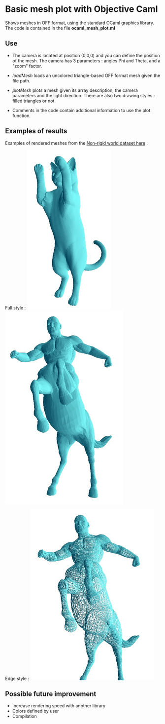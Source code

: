 # Basic mesh plot with Objective Caml
Shows meshes in OFF format, using the standard OCaml graphics library.
The code is contained in the file **ocaml_mesh_plot.ml**

## Use
 - The camera is located at position (0,0,0) and you can define the position of the mesh. The camera has 3 parameters : angles Phi and Theta, and a "zoom" factor.

- *loadMesh* loads an uncolored triangle-based OFF format mesh given the file path.

- *plotMesh* plots a mesh given its array description, the camera parameters and the light direction.
There are also two drawing styles : filled triangles or not.

- Comments in the code contain additional information to use the plot function.

## Examples of results
Examples of rendered meshes from the [Non-rigid world dataset here](http://tosca.cs.technion.ac.il/book/resources_data.html) :

Full style :
![image](https://raw.githubusercontent.com/Bleuje/ocaml-mesh-plot/master/pictures/cat1_ocaml.jpg)
![image](https://raw.githubusercontent.com/Bleuje/ocaml-mesh-plot/master/pictures/centaur1_ocaml.jpg)

Edge style :
![image](https://raw.githubusercontent.com/Bleuje/ocaml-mesh-plot/master/pictures/centaur1_edge_ocaml.jpg)

## Possible future improvement
- Increase rendering speed with another library
- Colors defined by user
- Compilation
